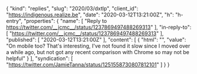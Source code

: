 {
  "kind": "replies",
  "slug": "2020/03/dxtlp",
  "client_id": "https://indigenous.realize.be",
  "date": "2020-03-12T13:21:00Z",
  "h": "h-entry",
  "properties": {
    "name": [
      "Reply to https://twitter.com/__jcmc__/status/1237869497488269313"
    ],
    "in-reply-to": [
      "https://twitter.com/__jcmc__/status/1237869497488269313"
    ],
    "published": [
      "2020-03-12T13:21:00Z"
    ],
    "content": [
      {
        "html": "",
        "value": "On mobile too? That's interesting, I've not found it slow since I moved over a while ago, but not got any recent comparison with Chrome so may not be helpful"
      }
    ],
    "syndication": [
      "https://twitter.com/JamieTanna/status/1251558730807812101"
    ]
  }
}
